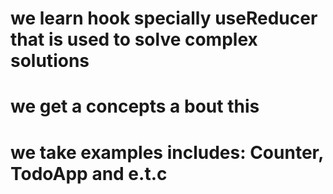 # we learn hook specially useReducer that is used to solve complex solutions
# we get a concepts a bout this
# we take examples includes: Counter, TodoApp and e.t.c